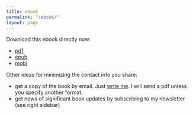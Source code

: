 ```yaml
---
title: ebook
permalink: "/ebook/"
layout: page
---
```


Download this ebook directly now:

- [pdf](https://leanpub.com/s/1g4YkiAqTEDg_aW0i5HSrT.pdf)
- [epub](https://leanpub.com/s/1g4YkiAqTEDg_aW0i5HSrT.epub)
- [mobi](https://leanpub.com/s/1g4YkiAqTEDg_aW0i5HSrT.mobi)

Other ideas for minimizing the contact info you share:

- get a copy of the book by email. Just [write me](/about). I will send a pdf unless you specify another format. 
- get news of significant book updates by subscribing to my newsletter (see right sidebar)

<!--
pdf: https://leanpub.com/s/1g4YkiAqTEDg_aW0i5HSrT.pdf
epub: https://leanpub.com/s/1g4YkiAqTEDg_aW0i5HSrT.epub
mobi: https://leanpub.com/s/1g4YkiAqTEDg_aW0i5HSrT.mobi
-->
